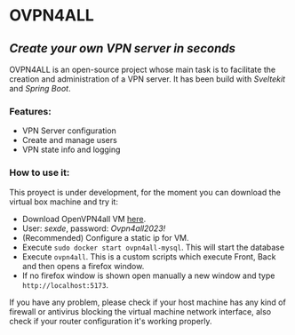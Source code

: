 # OVPN4ALL
## _Create your own VPN server in seconds_

OVPN4ALL is an open-source project whose main task is to facilitate the creation and administration of a VPN server.
It has been build with *Sveltekit* and *Spring Boot*.

### Features:
- VPN Server configuration
- Create and manage users
- VPN state info and logging

### How to use it:

This proyect is under development, for the moment you can download the virtual box machine and try it:
- Download OpenVPN4all VM [here](https://duckduckgo.com).
- User: *sexde*, password: *Ovpn4all2023!*
- (Recommended) Configure a static ip for VM.
-  Execute `sudo docker start ovpn4all-mysql`. This will start the database
-  Execute `ovpn4all`. This is a custom scripts which execute Front, Back and then opens a firefox window.
-  If no firefox window is shown open manually a new window and type `http://localhost:5173`.

If you have any problem, please check if your host machine has any kind of firewall or antivirus blocking the virtual machine network interface, also check if your router configuration it's working properly.
